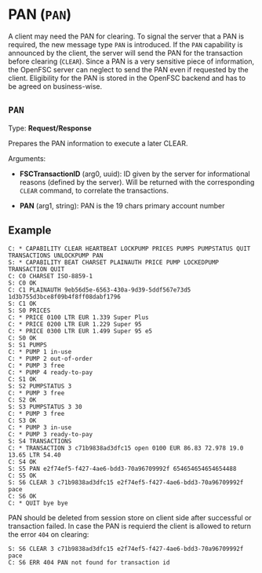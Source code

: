 # PAN (`PAN`)

A client may need the PAN for clearing. To signal the server that a PAN is required, the new message type `PAN` is introduced. If the `PAN` capability is announced by the client, the server will send the PAN for the transaction before clearing (`CLEAR`). Since a PAN is a very sensitive piece of information, the OpenFSC server can neglect to send the PAN even if requested by the client. Eligibility for the PAN is stored in the OpenFSC backend and has to be agreed on business-wise.

## `PAN`

Type: **Request/Response**

Prepares the PAN information to execute a later CLEAR.

Arguments:

- **FSCTransactionID** (arg0, uuid): ID given by the server for informational reasons (defined by the server). Will be returned with the corresponding `CLEAR` command, to correlate the transactions.

- **PAN** (arg1, string): PAN is the 19 chars primary account number

## Example

```
C: * CAPABILITY CLEAR HEARTBEAT LOCKPUMP PRICES PUMPS PUMPSTATUS QUIT TRANSACTIONS UNLOCKPUMP PAN
S: * CAPABILITY BEAT CHARSET PLAINAUTH PRICE PUMP LOCKEDPUMP TRANSACTION QUIT
C: C0 CHARSET ISO-8859-1
S: C0 OK
C: C1 PLAINAUTH 9eb56d5e-6563-430a-9d39-5ddf567e73d5 1d3b755d3bce8f09b4f8ff08dabf1796
S: C1 OK
S: S0 PRICES
C: * PRICE 0100 LTR EUR 1.339 Super Plus
C: * PRICE 0200 LTR EUR 1.229 Super 95
C: * PRICE 0300 LTR EUR 1.499 Super 95 e5
C: S0 OK
S: S1 PUMPS
C: * PUMP 1 in-use
C: * PUMP 2 out-of-order
C: * PUMP 3 free
C: * PUMP 4 ready-to-pay
C: S1 OK
S: S2 PUMPSTATUS 3
C: * PUMP 3 free
C: S2 OK
S: S3 PUMPSTATUS 3 30
C: * PUMP 3 free
C: S3 OK
C: * PUMP 3 in-use
C: * PUMP 3 ready-to-pay
S: S4 TRANSACTIONS
C: * TRANSACTION 3 c71b9838ad3dfc15 open 0100 EUR 86.83 72.978 19.0 13.65 LTR 54.40
C: S4 OK
S: S5 PAN e2f74ef5-f427-4ae6-bdd3-70a96709992f 654654654654654488
C: S5 OK
S: S6 CLEAR 3 c71b9838ad3dfc15 e2f74ef5-f427-4ae6-bdd3-70a96709992f pace
C: S6 OK
C: * QUIT bye bye
```

PAN should be deleted from session store on client side after successful or transaction failed. In case the PAN is requierd the client is allowed to return the error `404` on clearing:

```
S: S6 CLEAR 3 c71b9838ad3dfc15 e2f74ef5-f427-4ae6-bdd3-70a96709992f pace
C: S6 ERR 404 PAN not found for transaction id
```
